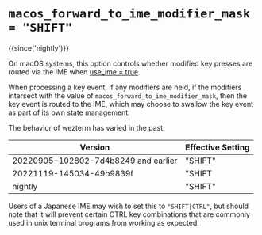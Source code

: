# `macos_forward_to_ime_modifier_mask = "SHIFT"`

{{since('nightly')}}

On macOS systems, this option controls whether modified key presses are
routed via the IME when [use_ime = true](use_ime.md).

When processing a key event, if any modifiers are held, if the modifiers
intersect with the value of `macos_forward_to_ime_modifier_mask`, then the key
event is routed to the IME, which may choose to swallow the key event as
part of its own state management.

The behavior of wezterm has varied in the past:

|Version                              |Effective Setting|
|-------------------------------------|-----------------|
|20220905-102802-7d4b8249 and earlier | "SHIFT"         |
|20221119-145034-49b9839f             | "SHIFT|CTRL"    |
|nightly                              | "SHIFT"         |

Users of a Japanese IME may wish to set this to `"SHIFT|CTRL"`,
but should note that it will prevent certain CTRL key combinations
that are commonly used in unix terminal programs from working as
expected.
